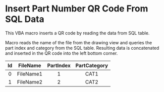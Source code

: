 # Insert Part Number QR Code From SQL Data

This VBA macro inserts a QR code by reading the data from SQL table.

Macro reads the name of the file from the drawing view and queries the part index and category from the SQL table. Resulting data is concatenated and inserted in the QR code into the left bottom corner.

| Id | FileName  | PartIndex | PartCategory |
|:--:|:---------:|:---------:|:------------:|
| 0  | FileName1 |     1     |     CAT1     |
| 1  | FileName2 |     2     |     CAT2     |